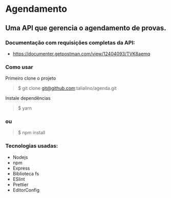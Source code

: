 # Agendamento    

## Uma API que gerencia o agendamento de provas.

### Documentação com requisições completas da API: 
- https://documenter.getpostman.com/view/12404093/TVK8aemq

### Como usar

Primeiro clone o projeto
> $ git clone git@github.com:talialino/agenda.git

Instale dependências
> $ yarn

### ou

> $ npm install

### Tecnologias usadas:
- Nodejs
- npm
- Express
- Biblioteca fs
- ESlint
- Prettier
- EditorConfig
